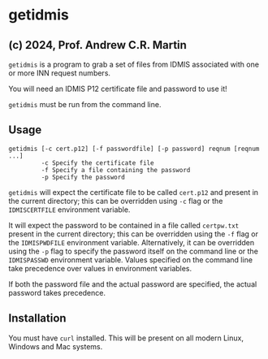 getidmis
========

(c) 2024, Prof. Andrew C.R. Martin
----------------------------------

`getidmis` is a program to grab a set of files from IDMIS associated
with one or more INN request numbers.

You will need an IDMIS P12 certificate file and password to use it!

`getidmis` must be run from the command line.

Usage
-----

```
getidmis [-c cert.p12] [-f passwordfile] [-p password] reqnum [reqnum ...]
         -c Specify the certificate file
         -f Specify a file containing the password
         -p Specify the password
```

`getidmis` will expect the certificate file to be called `cert.p12`
and present in the current directory; this can be overridden using
`-c` flag or the `IDMISCERTFILE` environment variable.

It will expect the password to be contained in a file called
`certpw.txt` present in the current directory; this can be overridden
using the `-f` flag or the `IDMISPWDFILE` environment variable.
Alternatively, it can be overridden using the `-p` flag to specify the
password itself on the command line or the `IDMISPASSWD` environment
variable. Values specified on the command line take precedence over
values in environment variables.

If both the password file and the actual password are specified, the
actual password takes precedence.

Installation
------------

You must have `curl` installed. This will be present on all modern
Linux, Windows and Mac systems.


